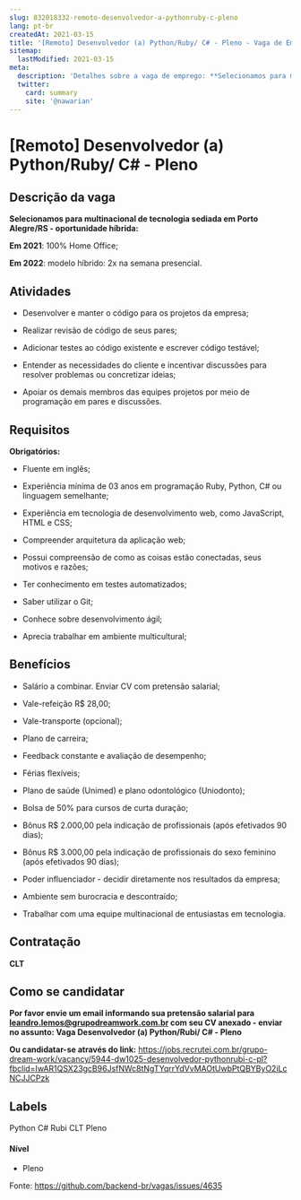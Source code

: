 ```yaml
---
slug: 832018332-remoto-desenvolvedor-a-pythonruby-c-pleno
lang: pt-br
createdAt: 2021-03-15
title: '[Remoto] Desenvolvedor (a) Python/Ruby/ C# - Pleno - Vaga de Emprego'
sitemap:
  lastModified: 2021-03-15
meta:
  description: 'Detalhes sobre a vaga de emprego: **Selecionamos para multinacional de tecnologia sediada em Porto Alegre/RS - oportunidade híbrida:**  **Em 2021**: 100% Home Office;  **Em 2022**: modelo híbrido: 2x na semana presencial.'
  twitter:
    card: summary
    site: '@nawarian'
---
```


# [Remoto] Desenvolvedor (a) Python/Ruby/ C# - Pleno

## Descrição da vaga

**Selecionamos para multinacional de tecnologia sediada em Porto Alegre/RS - oportunidade híbrida:** 

**Em 2021**: 100% Home Office; 

**Em 2022**: modelo híbrido: 2x na semana presencial.

## Atividades

- Desenvolver e manter o código para os projetos da empresa; 

- Realizar revisão de código de seus pares; 

- Adicionar testes ao código existente e escrever código testável; 

- Entender as necessidades do cliente e incentivar discussões para resolver problemas ou concretizar ideias; 

- Apoiar os demais membros das equipes projetos por meio de programação em pares e discussões. 

## Requisitos

**Obrigatórios:**

- Fluente em inglês;

- Experiência mínima de 03 anos em programação Ruby, Python, C# ou linguagem semelhante; 

- Experiência em tecnologia de desenvolvimento web, como JavaScript, HTML e CSS; 

- Compreender arquitetura da aplicação web; 

- Possui compreensão de como as coisas estão conectadas, seus motivos e razões; 

- Ter conhecimento em testes automatizados; 

- Saber utilizar o Git; 

- Conhece sobre desenvolvimento ágil; 

- Aprecia trabalhar em ambiente multicultural; 

## Benefícios

- Salário a combinar. Enviar CV com pretensão salarial; 

- Vale-refeição R$ 28,00; 

- Vale-transporte (opcional); 

- Plano de carreira; 

- Feedback constante e avaliação de desempenho; 

- Férias flexíveis; 

- Plano de saúde (Unimed) e plano odontológico (Uniodonto); 

- Bolsa de 50% para cursos de curta duração; 

- Bônus R$ 2.000,00 pela indicação de profissionais (após efetivados 90 dias); 

- Bônus R$ 3.000,00 pela indicação de profissionais do sexo feminino (após efetivados 90 dias);  

- Poder influenciador - decidir diretamente nos resultados da empresa; 

- Ambiente sem burocracia e descontraído; 

- Trabalhar com uma equipe multinacional de entusiastas em tecnologia.  

## Contratação

**CLT**

## Como se candidatar

**Por favor envie um email informando sua pretensão salarial para leandro.lemos@grupodreamwork.com.br com seu CV anexado - enviar no assunto: Vaga Desenvolvedor (a) Python/Rubi/ C# - Pleno**

**Ou candidatar-se através do link:** https://jobs.recrutei.com.br/grupo-dream-work/vacancy/5944-dw1025-desenvolvedor-pythonrubi-c-pl?fbclid=IwAR1QSX23gcB96JsfNWc8tNgTYqrrYdVvMAOtUwbPtQBYByO2iLcNCJJCPzk

## Labels
Python
C#
Rubi
CLT
Pleno

#### Nível
- Pleno

Fonte: https://github.com/backend-br/vagas/issues/4635